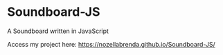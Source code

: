 # Soundboard-JS
A Soundboard written in JavaScript

Access my project here:
https://nozellabrenda.github.io/Soundboard-JS/
